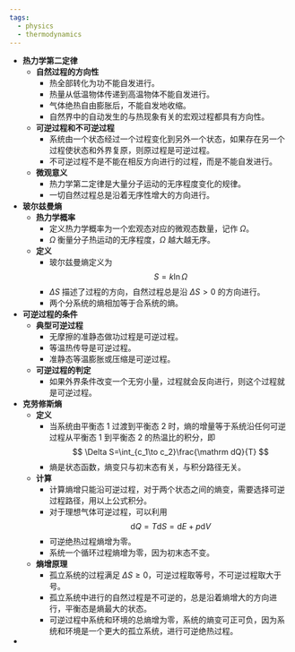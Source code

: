 ```yaml
---
tags:
  - physics
  - thermodynamics
---
```

- **热力学第二定律**
	- **自然过程的方向性**
		- 热全部转化为功不能自发进行。
		- 热量从低温物体传递到高温物体不能自发进行。
		- 气体绝热自由膨胀后，不能自发地收缩。
		- 自然界中的自动发生的与热现象有关的宏观过程都具有方向性。
	- **可逆过程和不可逆过程**
		- 系统由一个状态经过一个过程变化到另外一个状态，如果存在另一个过程使状态和外界复原，则原过程是可逆过程。
		- 不可逆过程不是不能在相反方向进行的过程，而是不能自发进行。
	- **微观意义**
		- 热力学第二定律是大量分子运动的无序程度变化的规律。
		- 一切自然过程总是沿着无序性增大的方向进行。
- **玻尔兹曼熵**
	- **热力学概率**
		- 定义热力学概率为一个宏观态对应的微观态数量，记作 $\Omega$。
		- $\Omega$ 衡量分子热运动的无序程度，$\Omega$ 越大越无序。
	- **定义**
		- 玻尔兹曼熵定义为
		  $$
		  S=k\ln\Omega
		  $$
		- $\Delta S$ 描述了过程的方向，自然过程总是沿 $\Delta S>0$ 的方向进行。
		- 两个分系统的熵相加等于合系统的熵。
- **可逆过程的条件**
	- **典型可逆过程**
		- 无摩擦的准静态做功过程是可逆过程。
		- 等温热传导是可逆过程。
		- 准静态等温膨胀或压缩是可逆过程。
	- **可逆过程的判定**
		- 如果外界条件改变一个无穷小量，过程就会反向进行，则这个过程就是可逆过程。
- **克劳修斯熵**
	- **定义**
		- 当系统由平衡态 1 过渡到平衡态 2 时，熵的增量等于系统沿任何可逆过程从平衡态 1 到平衡态 2 的热温比的积分，即
		  $$
		  \Delta S=\int_{c_1\to c_2}\frac{\mathrm dQ}{T}
		  $$
		- 熵是状态函数，熵变只与初末态有关，与积分路径无关。
	- **计算**
		- 计算熵增只能沿可逆过程，对于两个状态之间的熵变，需要选择可逆过程路径，用以上公式积分。
		- 对于理想气体可逆过程，可以利用
		  $$
		  \mathrm dQ=T\mathrm dS=\mathrm dE+p\mathrm dV
		  $$
		- 可逆绝热过程熵增为零。
		- 系统一个循环过程熵增为零，因为初末态不变。
	- **熵增原理**
		- 孤立系统的过程满足 $\Delta S\ge 0$，可逆过程取等号，不可逆过程取大于号。
		- 孤立系统中进行的自然过程是不可逆的，总是沿着熵增大的方向进行，平衡态是熵最大的状态。
		- 可逆过程中系统和环境的总熵增为零，系统的熵变可正可负，因为系统和环境是一个更大的孤立系统，进行可逆绝热过程。
-